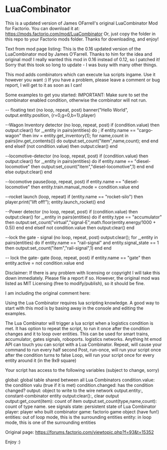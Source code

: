 # LuaCombinator
This is a updated version of James OFarrell's original LuaCombinator Mod for Factorio.
You can download it at: https://mods.factorio.com/mod/LuaCombinator
Or, just copy the folder in this repo to your Factorio mods folder.
Thanks for downloading, and enjoy!

Text from mod page listing:
This is the 0.16 updated version of the LuaCombinator mod by James O'Farrell. Thanks to him for the idea and original mod! I really wanted this mod in 0.16 instead of 0.12, so I patched it!
Sorry that this took so long to update - I was busy with many other things.

This mod adds combinators which can execute lua scripts ingame. Use it however you want :)
If you have a problem, please leave a comment or bug report, I will get to it as soon as I can!

Some examples to get you started:
IMPORTANT: Make sure to set the combinator enabled condition, otherwise the combinator will not run.

-- floating text (no loop, repeat, post)
banner("Hello World", output.entity.position, {r=0,g=0,b=1},player)

--Wagon Inventory detector (no loop, repeat, post)
if (condition.value) then output:clear() for _,entity in pairs(entities) do ; if entity.name == "cargo-wagon" then inv = entity.get_inventory(1); for name,count in pairs(inv.get_contents()) do output:set_count("item",name,count); end end end elseif (not condition.value) then output:clear() end

--locomotive-detector (no loop, repeat, post)
if (condition.value) then output:clear() for _,entity in pairs(entities) do if entity.name == "diesel-locomotive" then output:set_count("item","diesel-locomotive",1) end end else output:clear() end

--locomotive pause(loop, repeat, post)
if entity.name == "diesel-locomotive" then entity.train.manual_mode = condition.value end

--rocket launch (loop, repeat)
if (entity.name == "rocket-silo") then player.print("lift off!"); entity.launch_rocket() end

--Power detector (no loop, repeat, post)
if (condition.value) then output:clear() for _,entity in pairs(entities) do if entity.type == "accumulator" then output:set_count("virtual","signal-E",math.floor(entity.energy/1000 + 0.5)) end end elseif not condition.value then output:clear() end

--lock the gate - signal (no loop, repeat, post)
output:clear(); for _,entity in pairs(entities) do if entity.name == "rail-signal" and entity.signal_state == 1 then output:set_count("item","rail-signal",1) end end

-- lock the gate- gate (loop, repeat, post)
if entity.name == "gate" then entity.active = not condition.value end

Disclaimer: If there is any problem with licensing or copyright I will take this down immediately. Please file a report if so. However, the original mod was listed as MIT Licensing (free to modify/publish), so it should be fine.

I am including the original comment here:

Using the Lua Combinator requires lua scripting knowledge. A good way to start with this mod is by basing away in the console and editing the examples.

The Lua Combinator will trigger a lua script when a logistics condition is met. It has option to repeat the script, to run it once after the condition changes and it to loop over entities.
This can be used for smart trains, accumulator, gates signals, roboports. logistics networks. Anything ht emod API can touch you can script with a Lua Combinator.
Repeat, will cause your command to run every half second
Post, run-once, will run your script once after the condition turns to false
Loop, will run your script once for every entity around it (in the 9x9 square)

Your script has access to the following variables (subject to change, sorry)

global: global table shared between all Lua Combinators
condition.value: the condition valu (true if it is met)
condition.changed: has the condition changed?
output: object to write to the wire network
output.entity:, constant-combinator entity
output:clear():, clear output
output:get_count(item): count of item
output:set_count(type,name,count): count of type name. see signals
state: persistent state of Lua Combinator
player: player who built combinator
game: factorio game object (have fun!)
entities: out of loop mode, this is the surrounding entities
entity: in loop mode, this is one of the surrounding entities

Original page: https://forums.factorio.com/viewtopic.php?f=93&t=15352

Enjoy :)
